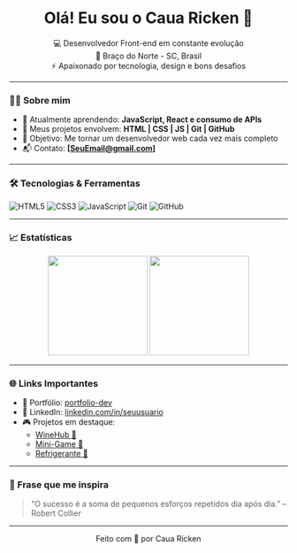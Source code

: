 <h1 align="center">Olá! Eu sou o Caua Ricken 🚀</h1>

<p align="center">
  💻 Desenvolvedor Front-end em constante evolução<br>
  📍 Braço do Norte - SC, Brasil <br>
  ⚡ Apaixonado por tecnologia, design e bons desafios
</p>

---

### 👨‍💻 Sobre mim

- 🌱 Atualmente aprendendo: **JavaScript, React e consumo de APIs**
- 🔨 Meus projetos envolvem: **HTML | CSS | JS | Git | GitHub**
- 🎯 Objetivo: Me tornar um desenvolvedor web cada vez mais completo
- 📬 Contato: **[SeuEmail@gmail.com]**

---

### 🛠️ Tecnologias & Ferramentas

![HTML5](https://img.shields.io/badge/-HTML5-E34F26?style=flat&logo=html5&logoColor=fff)
![CSS3](https://img.shields.io/badge/-CSS3-1572B6?style=flat&logo=css3)
![JavaScript](https://img.shields.io/badge/-JavaScript-F7DF1E?style=flat&logo=javascript&logoColor=000)
![Git](https://img.shields.io/badge/-Git-F05032?style=flat&logo=git&logoColor=fff)
![GitHub](https://img.shields.io/badge/-GitHub-181717?style=flat&logo=github)

---

### 📈 Estatísticas

<div align="center">
  <img height="180em" src="https://github-readme-stats.vercel.app/api?username=Caua-Ricken&show_icons=true&theme=tokyonight" />
  <img height="180em" src="https://github-readme-stats.vercel.app/api/top-langs/?username=Caua-Ricken&layout=compact&langs_count=7&theme=tokyonight"/>
</div>

---

### 🌐 Links Importantes

- 🔗 Portfólio: [portfolio-dev](https://bit.ly/portfolio-dev)
- 📸 LinkedIn: [linkedin.com/in/seuusuario](https://linkedin.com/in/seuusuario)
- 🎮 Projetos em destaque:
  - [WineHub 🍷](https://caua-ricken.github.io/WineHub/)
  - [Mini-Game 🎲](https://caua-ricken.github.io/Mini-Game/)
  - [Refrigerante 🥤](https://dev-caua-ricken.github.io/refrigerante/)

---

### 💬 Frase que me inspira
> “O sucesso é a soma de pequenos esforços repetidos dia após dia.” – Robert Collier

---

<p align="center">
  Feito com 💙 por Caua Ricken
</p>
